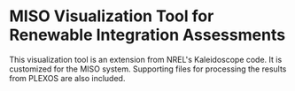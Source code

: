 # MISO Visualization Tool for Renewable Integration Assessments
This visualization tool is an extension from NREL's Kaleidoscope code. It is customized for the MISO system. Supporting files for processing the results from PLEXOS are also included.
